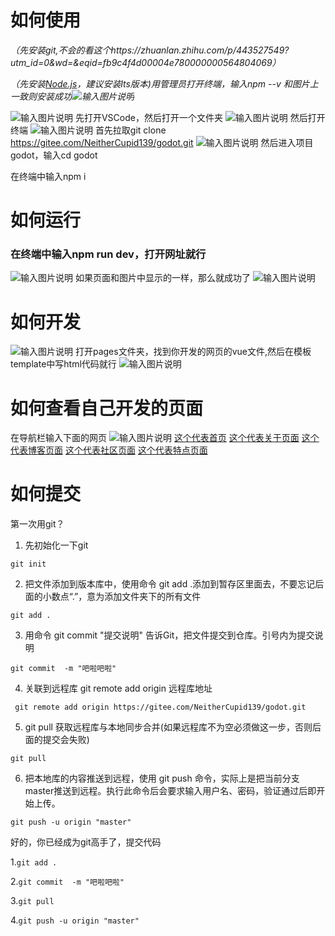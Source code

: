 # 如何使用
 _（先安装git,不会的看这个https://zhuanlan.zhihu.com/p/443527549?utm_id=0&wd=&eqid=fb9c4f4d00004e780000000564804069）_ 

 _（先安装[Node.js](https://nodejs.org/en)，建议安装lts版本)用管理员打开终端，输入npm --v
和图片上一致则安装成功![输入图片说明](.vscode/%E5%B1%8F%E5%B9%95%E6%88%AA%E5%9B%BE%202023-09-24%20200640.png)_ 

![输入图片说明](.vscode/%E5%B1%8F%E5%B9%95%E6%88%AA%E5%9B%BE%202023-09-24%20150953.png)
先打开VSCode，然后打开一个文件夹
![输入图片说明](.vscode/%E5%B1%8F%E5%B9%95%E6%88%AA%E5%9B%BE%202023-09-24%20151240.png)
然后打开终端
![输入图片说明](.vscode/%E5%B1%8F%E5%B9%95%E6%88%AA%E5%9B%BE%202023-09-24%20151655.png)
首先拉取git clone https://gitee.com/NeitherCupid139/godot.git
![输入图片说明](.vscode/%E5%B1%8F%E5%B9%95%E6%88%AA%E5%9B%BE%202023-09-24%20151858.png)
然后进入项目godot，输入cd godot

在终端中输入npm i
# 如何运行
### 在终端中输入npm run dev，打开网址就行
![输入图片说明](.vscode/%E5%B1%8F%E5%B9%95%E6%88%AA%E5%9B%BE%202023-09-24%20152028.png)
如果页面和图片中显示的一样，那么就成功了
![输入图片说明](.vscode/%E5%B1%8F%E5%B9%95%E6%88%AA%E5%9B%BE%202023-09-24%20152129.png)

# 如何开发
![输入图片说明](.vscode/%E5%B1%8F%E5%B9%95%E6%88%AA%E5%9B%BE%202023-09-24%20152301.png)
打开pages文件夹，找到你开发的网页的vue文件,然后在模板template中写html代码就行
![输入图片说明](.vscode/%E5%B1%8F%E5%B9%95%E6%88%AA%E5%9B%BE%202023-09-24%20152457.png)

# 如何查看自己开发的页面
在导航栏输入下面的网页
![输入图片说明](.vscode/%E5%B1%8F%E5%B9%95%E6%88%AA%E5%9B%BE%202023-09-24%20203954.png)
[这个代表首页](http://localhost:5173/)
[这个代表关于页面](http://localhost:5173/about)
[这个代表博客页面](http://localhost:5173/blog)
[这个代表社区页面](http://localhost:5173/community)
[这个代表特点页面](http://localhost:5173/features)
# 如何提交
第一次用git？
1. 先初始化一下git  

`git init`

2. 把文件添加到版本库中，使用命令 git add .添加到暂存区里面去，不要忘记后面的小数点“.”，意为添加文件夹下的所有文件

`git add .`

3. 用命令 git commit "提交说明" 告诉Git，把文件提交到仓库。引号内为提交说明

`git commit  -m "吧啦吧啦"`

4. 关联到远程库 git remote add origin 远程库地址 

` git remote add origin https://gitee.com/NeitherCupid139/godot.git`

5. git pull 获取远程库与本地同步合并(如果远程库不为空必须做这一步，否则后面的提交会失败) 

`git pull`

6. 把本地库的内容推送到远程，使用 git push 命令，实际上是把当前分支master推送到远程。执行此命令后会要求输入用户名、密码，验证通过后即开始上传。 

`git push -u origin "master" `
  
好的，你已经成为git高手了，提交代码

1.`git add .` 
 
2.`git commit  -m "吧啦吧啦"`  

3.`git pull`  

4.`git push -u origin "master" `

